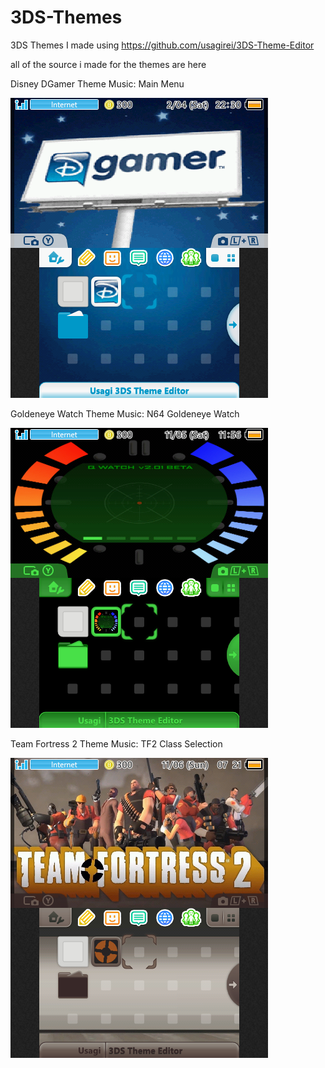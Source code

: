 # 3DS-Themes

3DS Themes I made using https://github.com/usagirei/3DS-Theme-Editor

all of the source i made for the themes are here

Disney DGamer Theme
Music: Main Menu

![github image](https://github.com/duck2469/3DS-Themes/blob/main/Themes/DGamer/main/preview.png)

Goldeneye Watch Theme
Music: N64 Goldeneye Watch

![github image](https://github.com/duck2469/3DS-Themes/blob/main/Themes/GoldeneyeWatch/MainThem/preview.png)

Team Fortress 2 Theme
Music: TF2 Class Selection

![github image](https://github.com/duck2469/3DS-Themes/blob/main/Themes/TF2/MainThing/preview.png)

